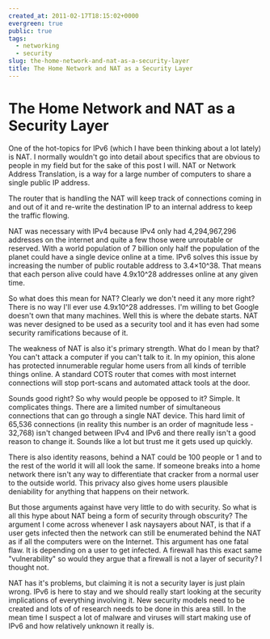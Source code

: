 ```yaml
---
created_at: 2011-02-17T18:15:02+0000
evergreen: true
public: true
tags:
  - networking
  - security
slug: the-home-network-and-nat-as-a-security-layer
title: The Home Network and NAT as a Security Layer
---
```


# The Home Network and NAT as a Security Layer

One of the hot-topics for IPv6 (which I have been thinking about a lot lately) is NAT. I normally wouldn't go into detail about specifics that are obvious to people in my field but for the sake of this post I will. NAT or Network Address Translation, is a way for a large number of computers to share a single public IP address.

The router that is handling the NAT will keep track of connections coming in and out of it and re-write the destination IP to an internal address to keep the traffic flowing.

NAT was necessary with IPv4 because IPv4 only had 4,294,967,296 addresses on the internet and quite a few those were unroutable or reserved. With a world population of 7 billion only half the population of the planet could have a single device online at a time. IPv6 solves this issue by increasing the number of public routable address to 3.4×10^38. That means that each person alive could have 4.9x10^28 addresses online at any given time.

So what does this mean for NAT? Clearly we don't need it any more right? There is no way I'll ever use 4.9x10^28 addresses. I'm willing to bet Google doesn't own that many machines. Well this is where the debate starts. NAT was never designed to be used as a security tool and it has even had some security ramifications because of it.

The weakness of NAT is also it's primary strength. What do I mean by that? You can't attack a computer if you can't talk to it. In my opinion, this alone has protected innumerable regular home users from all kinds of terrible things online. A standard COTS router that comes with most internet connections will stop port-scans and automated attack tools at the door.

Sounds good right? So why would people be opposed to it? Simple. It complicates things. There are a limited number of simultaneous connections that can go through a single NAT device. This hard limit of 65,536 connections (in reality this number is an order of magnitude less - 32,768) isn't changed between IPv4 and IPv6 and there really isn't a good reason to change it. Sounds like a lot but trust me it gets used up quickly.

There is also identity reasons, behind a NAT could be 100 people or 1 and to the rest of the world it will all look the same. If someone breaks into a home network there isn't any way to differentiate that cracker from a normal user to the outside world. This privacy also gives home users plausible deniability for anything that happens on their network.

But those arguments against have very little to do with security. So what is all this hype about NAT being a form of security through obscurity? The argument I come across whenever I ask naysayers about NAT, is that if a user gets infected then the network can still be enumerated behind the NAT as if all the computers were on the Internet. This argument has one fatal flaw. It is depending on a user to get infected. A firewall has this exact same "vulnerability" so would they argue that a firewall is not a layer of security? I thought not.

NAT has it's problems, but claiming it is not a security layer is just plain wrong. IPv6 is here to stay and we should really start looking at the security implications of everything involving it. New security models need to be created and lots of of research needs to be done in this area still. In the mean time I suspect a lot of malware and viruses will start making use of IPv6 and how relatively unknown it really is.
